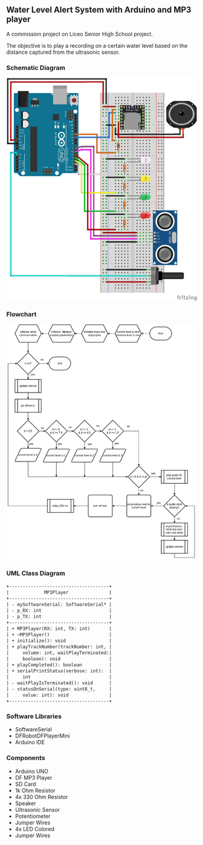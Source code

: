 
## Water Level Alert System with Arduino and MP3 player

A commission project on Liceo Senior High School project. 

The objective is to play a recording on a certain water level based on the distance captured from the ultrasonic sensor.


### Schematic Diagram

![schematics](./assets/images/schematic.png)


### Flowchart

![flowchart](./assets/images/flowchart.png)


### UML Class Diagram

```
+-------------------------------------+
|             MP3Player               |
+-------------------------------------+
| - mySoftwareSerial: SoftwareSerial* |
| - p_RX: int                         |
| - p_TX: int                         |
+-------------------------------------+
| + MP3Player(RX: int, TX: int)       |
| + ~MP3Player()                      |
| + initialize(): void                |
| + playTrackNumber(trackNumber: int, |
|     volume: int, waitPlayTerminated:|
|     boolean): void                  |
| + playCompleted(): boolean          |
| + serialPrintStatus(verbose: int):  |
|     int                             |
| - waitPlayIsTerminated(): void      |
| - statusOnSerial(type: uint8_t,     |
|     value: int): void               |
+-------------------------------------+
```

### Software Libraries 

- SoftwareSerial
- DFRobotDFPlayerMini
- Arduino IDE


### Components

- Arduino UNO
- DF MP3 Player
- SD Card
- 1k Ohm Resistor
- 4x 330 Ohm Resistor
- Speaker
- Ultrasonic Sensor
- Potentiometer
- Jumper Wires
- 4x LED Colored
- Jumper Wires
